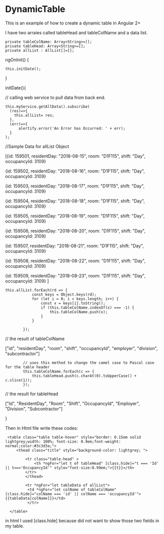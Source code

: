# DynamicTable
This is an example of how to create a dynamic table in Angular 2+

I have two arraies called tableHead and tableColName and a data list.

    private tableColName: Array<String>=[];
    private tableHead: Array<String>=[];
    private allList : AllList[]=[];

 ngOnInit() {
 
    this.initDate();
    
 }
 
 initDate(){
 
  // calling web service to pull data from back end.
  
    this.myService.getAllData().subscribe(
      (res)=>{
        this.allList= res;                 
      },
      (err)=>{
          alertify.error('An Error has Occurred: ' + err);
      }
    );
  
  //Sample Data for allList Object
  
  [{id: 159501, residentDay: "2018-08-15", room: "D1F115", shift: "Day", occupancyId: 3109}
  
  {id: 159502, residentDay: "2018-08-16", room: "D1F115", shift: "Day", occupancyId: 3109}
  
  {id: 159503, residentDay: "2018-08-17", room: "D1F115", shift: "Day", occupancyId: 3109}
  
  {id: 159504, residentDay: "2018-08-18", room: "D1F115", shift: "Day", occupancyId: 3109}
  
  {id: 159505, residentDay: "2018-08-19", room: "D1F115", shift: "Day", occupancyId: 3109}
  
  {id: 159506, residentDay: "2018-08-20", room: "D1F115", shift: "Day", occupancyId: 3109}
  
  {id: 159507, residentDay: "2018-08-21", room: "D1F115", shift: "Day", occupancyId: 3109}
  
  {id: 159508, residentDay: "2018-08-22", room: "D1F115", shift: "Day", occupancyId: 3109}
  
  {id: 159509, residentDay: "2018-08-23", room: "D1F115", shift: "Day", occupancyId: 3109}
  ]
  
    this.allList.forEach(rd => {
                const keys = Object.keys(rd);
                for (let i = 0; i < keys.length; i++) {
                    const x = keys[i].toString();
                    if (this.tableColName.indexOf(x) === -1) {
                        this.tableColName.push(x);
                    }
                }

            });

// the result of tableColName

 ["id", "residentDay", "room", "shift", "occupancyId", "employer", "division", "subcontractor"]

            // uses this method to change the camel case to Pascal case for the table header
            this.tableColName.forEach(c => {
                this.tableHead.push(c.charAt(0).toUpperCase() + c.slice(1));
            });
            
  // the result for tableHead
  
  ["Id", "ResidentDay", "Room", "Shift", "OccupancyId", "Employer", "Division", "Subcontractor"]
            
 }
 
 Then in Html file write these codes:
 
     <table class="table table-hover" style="border: 0.15em solid lightgrey;width: 100%; font-size: 0.9em;font-weight: normal;color:#3c3d3a;">
         <thead class="title" style="background-color: lightgrey; ">

             <tr class="table-head" >
                 <th *ngFor="let t of tableHead" [class.hide]="t === 'Id' || t==='OccupancyId'" style="font-size:0.99em;">{{t}}</th>
             </tr>
             </thead>

             <tr *ngFor="let tableData of allList">
              <td *ngFor="let colName of tableColName" [class.hide]="colName === 'id' || colName === 'occupancyId'"> {{tableData[colName]}}</td>
              </tr>

      </table>



in html I used [class.hide] because did not want to show those two fields in my table.
 
